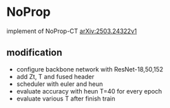 # NoProp
implement of NoProp-CT [arXiv:2503.24322v1](https://arxiv.org/html/2503.24322v1)

## modification 

- configure backbone network with ResNet-18,50,152
- add Zt, T and fused header 
- scheduler with euler and heun
- evaluate accuracy with heun T=40 for every epoch
- evaluate various T after finish train

